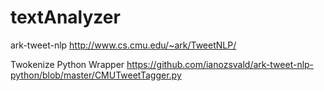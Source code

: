 # textAnalyzer

ark-tweet-nlp
http://www.cs.cmu.edu/~ark/TweetNLP/

Twokenize Python Wrapper
https://github.com/ianozsvald/ark-tweet-nlp-python/blob/master/CMUTweetTagger.py
